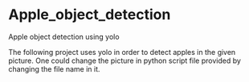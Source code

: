 # Apple_object_detection
Apple object detection using yolo

The following project uses yolo in order to detect apples in the given picture. One could change the picture in python script file provided by changing the file name in it.
